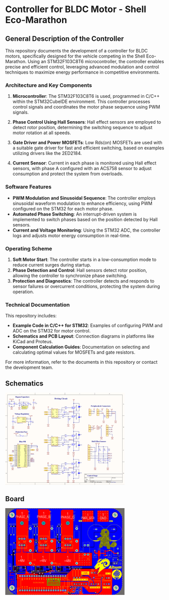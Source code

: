 # Controller for BLDC Motor - Shell Eco-Marathon

## General Description of the Controller

This repository documents the development of a controller for BLDC motors, specifically designed for the vehicle competing in the Shell Eco-Marathon. Using an STM32F103C8T6 microcontroller, the controller enables precise and efficient control, leveraging advanced modulation and control techniques to maximize energy performance in competitive environments.

### Architecture and Key Components

1. **Microcontroller**: The STM32F103C8T6 is used, programmed in C/C++ within the STM32CubeIDE environment. This controller processes control signals and coordinates the motor phase sequence using PWM signals.
  
2. **Phase Control Using Hall Sensors**: Hall effect sensors are employed to detect rotor position, determining the switching sequence to adjust motor rotation at all speeds.
  
3. **Gate Driver and Power MOSFETs**: Low Rds(on) MOSFETs are used with a suitable gate driver for fast and efficient switching, based on examples utilizing drivers like the 2ED2184.
  
4. **Current Sensor**: Current in each phase is monitored using Hall effect sensors, with phase A configured with an ACS758 sensor to adjust consumption and protect the system from overloads.

### Software Features

- **PWM Modulation and Sinusoidal Sequence**: The controller employs sinusoidal waveform modulation to enhance efficiency, using PWM configured on the STM32 for each motor phase.
- **Automated Phase Switching**: An interrupt-driven system is implemented to switch phases based on the position detected by Hall sensors.
- **Current and Voltage Monitoring**: Using the STM32 ADC, the controller logs and adjusts motor energy consumption in real-time.

### Operating Scheme

1. **Soft Motor Start**: The controller starts in a low-consumption mode to reduce current surges during startup.
2. **Phase Detection and Control**: Hall sensors detect rotor position, allowing the controller to synchronize phase switching.
3. **Protection and Diagnostics**: The controller detects and responds to sensor failures or overcurrent conditions, protecting the system during operation.

### Technical Documentation

This repository includes:
- **Example Code in C/C++ for STM32**: Examples of configuring PWM and ADC on the STM32 for motor control.
- **Schematics and PCB Layout**: Connection diagrams in platforms like KiCad and Proteus.
- **Component Calculation Guides**: Documentation on selecting and calculating optimal values for MOSFETs and gate resistors.

For more information, refer to the documents in this repository or contact the development team.

## Schematics

<img src="files/Sch.png" alt="" style="width: 75%; height: 75%;" /> 

## Board

<img src="files/board.png" alt="" style="width: 75%; height: 75%;" /> 